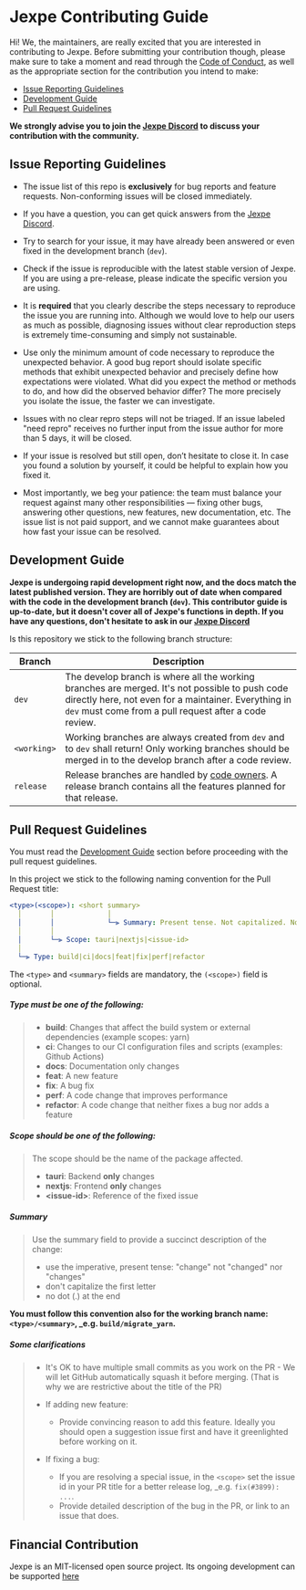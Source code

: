 # Jexpe Contributing Guide

Hi! We, the maintainers, are really excited that you are interested in contributing to Jexpe. Before submitting your
contribution though, please make sure to take a moment and read through the [Code of Conduct](CODE_OF_CONDUCT.md), as
well as the appropriate section for the contribution you intend to make:

- [Issue Reporting Guidelines](#issue-reporting-guidelines)
- [Development Guide](#development-guide)
- [Pull Request Guidelines](#pull-request-guidelines)

**We strongly advise you to join the [Jexpe Discord](https://discord.com/invite/cfHmUnPDtM) to discuss your contribution
with the community.**

## Issue Reporting Guidelines

- The issue list of this repo is **exclusively** for bug reports and feature requests. Non-conforming issues will be
  closed immediately.

- If you have a question, you can get quick answers from the [Jexpe Discord](https://discord.com/invite/cfHmUnPDtM).

- Try to search for your issue, it may have already been answered or even fixed in the development branch (`dev`).

- Check if the issue is reproducible with the latest stable version of Jexpe. If you are using a pre-release, please
  indicate the specific version you are using.

- It is **required** that you clearly describe the steps necessary to reproduce the issue you are running into. Although
  we would love to help our users as much as possible, diagnosing issues without clear reproduction steps is extremely
  time-consuming and simply not sustainable.

- Use only the minimum amount of code necessary to reproduce the unexpected behavior. A good bug report should isolate
  specific methods that exhibit unexpected behavior and precisely define how expectations were violated. What did you
  expect the method or methods to do, and how did the observed behavior differ? The more precisely you isolate the
  issue, the faster we can investigate.

- Issues with no clear repro steps will not be triaged. If an issue labeled "need repro" receives no further input from
  the issue author for more than 5 days, it will be closed.

- If your issue is resolved but still open, don’t hesitate to close it. In case you found a solution by yourself, it
  could be helpful to explain how you fixed it.

- Most importantly, we beg your patience: the team must balance your request against many other responsibilities —
  fixing other bugs, answering other questions, new features, new documentation, etc. The issue list is not paid
  support, and we cannot make guarantees about how fast your issue can be resolved.

## Development Guide

**Jexpe is undergoing rapid development right now, and the docs match the latest published version. They
are horribly out of date when compared with the code in the development branch (`dev`). This contributor guide is up-to-date, but it
doesn't cover all of Jexpe's functions in depth. If you have any questions, don't hesitate to ask in
our [Jexpe Discord](https://discord.com/invite/cfHmUnPDtM)**

Is this repository we stick to the following branch structure:

| Branch | Description |
|-|-|
| `dev` | The develop branch is where all the working branches are merged. It's not possible to push code directly here, not even for a maintainer. Everything in `dev` must come from a pull request after a code review. |
| `<working>` | Working branches are always created from `dev` and to `dev` shall return! Only working branches should be merged in to the develop branch after a code review. |
| `release` | Release branches are handled by [code owners](https://github.com/jexpe-apps/jexpe/blob/dev/.github/CODEOWNERS). A release branch contains all the features planned for that release. |

## Pull Request Guidelines

You must read the [Development Guide](#development-guide) section before proceeding with the pull request guidelines.

In this project we stick to the following naming convention for the Pull Request title:

```yml
<type>(<scope>): <short summary>
  │       │             │
  │       │             └─⫸ Summary: Present tense. Not capitalized. No period at the end.
  │       │
  │       └─⫸ Scope: tauri|nextjs|<issue-id>
  │
  └─⫸ Type: build|ci|docs|feat|fix|perf|refactor
```

The `<type>` and `<summary>` fields are mandatory, the `(<scope>)` field is optional.

##### Type must be one of the following:
>* **build**: Changes that affect the build system or external dependencies (example scopes: yarn)
>* **ci**: Changes to our CI configuration files and scripts (examples: Github Actions)
>* **docs**: Documentation only changes
>* **feat**: A new feature
>* **fix**: A bug fix
>* **perf**: A code change that improves performance
>* **refactor**: A code change that neither fixes a bug nor adds a feature


##### Scope should be one of the following:
>The scope should be the name of the package affected.
>
>* **tauri**: Backend **only** changes
>* **nextjs**: Frontend **only** changes
>* **\<issue-id\>**: Reference of the fixed issue

##### Summary
>Use the summary field to provide a succinct description of the change:
>
>* use the imperative, present tense: "change" not "changed" nor "changes"
>* don't capitalize the first letter
>* no dot (.) at the end

**You must follow this convention also for the working branch name: `<type>/<summary>`, _e.g. `build/migrate_yarn`.**

##### Some clarifications
>- It's OK to have multiple small commits as you work on the PR - We will let GitHub automatically squash it before
>  merging. (That is why we are restrictive about the title of the PR)
>
>- If adding new feature:
>
>    - Provide convincing reason to add this feature. Ideally you should open a suggestion issue first and have it
>      greenlighted before working on it.
>
>- If fixing a bug:
>    - If you are resolving a special issue, in the `<scope>` set the issue id in your PR title for a better release log, _e.g. `fix(#3899): ...`.
>    - Provide detailed description of the bug in the PR, or link to an issue that does.

## Financial Contribution

Jexpe is an MIT-licensed open source project. Its ongoing development can be supported [here](https://github.com/jexpe-apps/jexpe/blob/dev/.github/FUNDING.yml)
